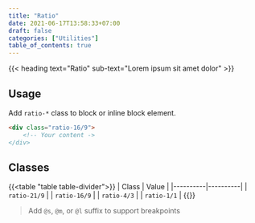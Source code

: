 ```yaml
---
title: "Ratio"
date: 2021-06-17T13:58:33+07:00
draft: false
categories: ["Utilities"]
table_of_contents: true
---
```


{{< heading text="Ratio" sub-text="Lorem ipsum sit amet dolor" >}}

## Usage

Add `ratio-*` class to block or inline block element.

``` html
<div class="ratio-16/9">
    <!-- Your content ->
</div>
```

## Classes

{{<table "table table-divider">}}
| Class | Value |
|----------|----------|
| `ratio-21/9` |
| `ratio-16/9` |
| `ratio-4/3` |
| `ratio-1/1` |
{{</table>}}

> Add `@s`, `@m`, or `@l` suffix to support breakpoints

